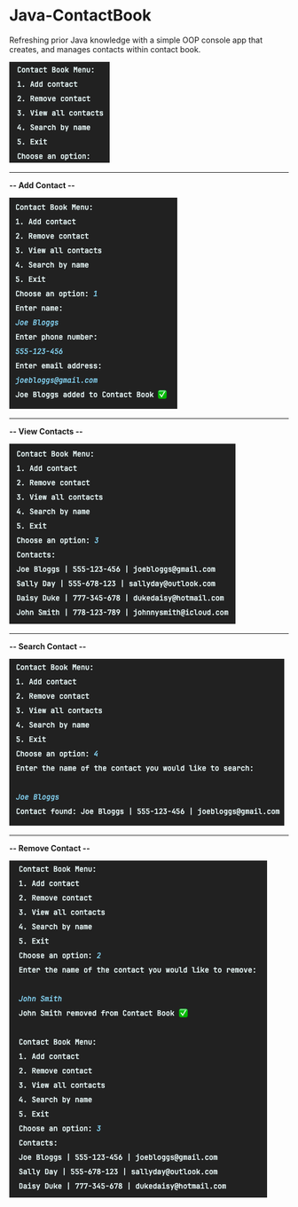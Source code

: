 # Java-ContactBook

Refreshing prior Java knowledge with a simple OOP console app that creates, and manages contacts within contact book.

![img_4.png](img_4.png)
<hr>

**-- Add Contact --**

![img.png](img.png)
<hr>

**-- View Contacts --**

![img_1.png](img_1.png)
<hr>

**-- Search Contact --**

![img_2.png](img_2.png)
<hr>

**-- Remove Contact --**

![img_3.png](img_3.png)